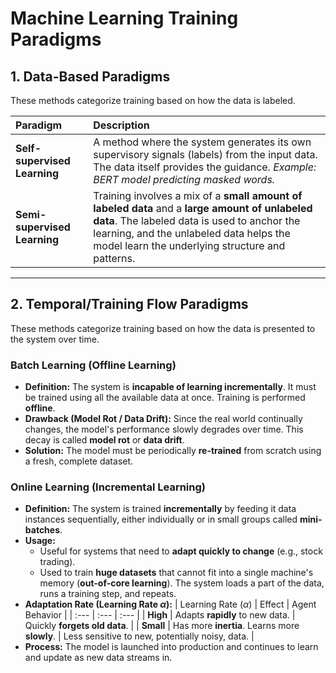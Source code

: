 # Machine Learning Training Paradigms

## 1. Data-Based Paradigms

These methods categorize training based on how the data is labeled.

| Paradigm | Description |
| :--- | :--- |
| **Self-supervised Learning** | A method where the system generates its own supervisory signals (labels) from the input data. The data itself provides the guidance. *Example: BERT model predicting masked words.* |
| **Semi-supervised Learning** | Training involves a mix of a **small amount of labeled data** and a **large amount of unlabeled data**. The labeled data is used to anchor the learning, and the unlabeled data helps the model learn the underlying structure and patterns. |

---

## 2. Temporal/Training Flow Paradigms

These methods categorize training based on how the data is presented to the system over time.

### Batch Learning (Offline Learning)

* **Definition:** The system is **incapable of learning incrementally**. It must be trained using all the available data at once. Training is performed **offline**.
* **Drawback (Model Rot / Data Drift):** Since the real world continually changes, the model's performance slowly degrades over time. This decay is called **model rot** or **data drift**.
* **Solution:** The model must be periodically **re-trained** from scratch using a fresh, complete dataset.

### Online Learning (Incremental Learning)

* **Definition:** The system is trained **incrementally** by feeding it data instances sequentially, either individually or in small groups called **mini-batches**.
* **Usage:**
    * Useful for systems that need to **adapt quickly to change** (e.g., stock trading).
    * Used to train **huge datasets** that cannot fit into a single machine's memory (**out-of-core learning**). The system loads a part of the data, runs a training step, and repeats.
* **Adaptation Rate (Learning Rate $\alpha$):**
    | Learning Rate ($\alpha$) | Effect | Agent Behavior |
    | :--- | :--- | :--- |
    | **High** | Adapts **rapidly** to new data. | Quickly **forgets old data**. |
    | **Small** | Has more **inertia**. Learns more **slowly**. | Less sensitive to new, potentially noisy, data. |
* **Process:** The model is launched into production and continues to learn and update as new data streams in.
